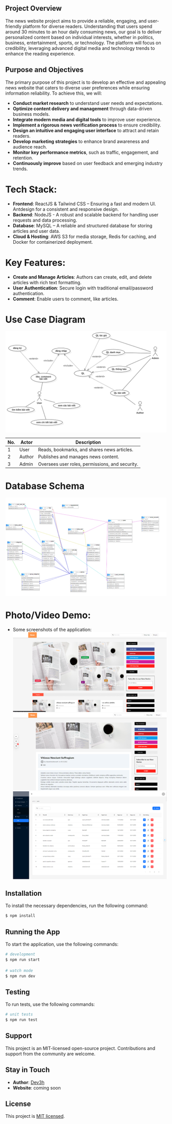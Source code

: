 ## Project Overview  
The news website project aims to provide a reliable, engaging, and user-friendly platform for diverse readers. Understanding that users spend around 30 minutes to an hour daily consuming news, our goal is to deliver personalized content based on individual interests, whether in politics, business, entertainment, sports, or technology. The platform will focus on credibility, leveraging advanced digital media and technology trends to enhance the reading experience.

## Purpose and Objectives  
The primary purpose of this project is to develop an effective and appealing news website that caters to diverse user preferences while ensuring information reliability. To achieve this, we will:  

- **Conduct market research** to understand user needs and expectations.  
- **Optimize content delivery and management** through data-driven business models.  
- **Integrate modern media and digital tools** to improve user experience.  
- **Implement a rigorous news verification process** to ensure credibility.  
- **Design an intuitive and engaging user interface** to attract and retain readers.  
- **Develop marketing strategies** to enhance brand awareness and audience reach.  
- **Monitor key performance metrics**, such as traffic, engagement, and retention.  
- **Continuously improve** based on user feedback and emerging industry trends.  


# Tech Stack:

- **Frontend**: ReactJS & Tailwind CSS – Ensuring a fast and modern UI. Antdesign for a consistent and responsive design.
- **Backend**: NodeJS - A robust and scalable backend for handling user requests and data processing.
- **Database**: MySQL – A reliable and structured database for storing articles and user data.
- **Cloud & Hosting**: AWS S3 for media storage, Redis for caching, and Docker for containerized deployment.

# Key Features:
- **Create and Manage Articles**: Authors can create, edit, and delete articles with rich text formatting.
- **User Authentication**: Secure login with traditional email/password authentication.
- **Comment**: Enable users to comment, like articles.
# Use Case Diagram
![alt text](document/diagram/usecase.png)

| No. | Actor | Description |
|----|----------------------|--------------------------------------|
| 1 | User | Reads, bookmarks, and shares news articles. |
| 2 | Author | Publishes and manages news content. |
| 3 | Admin | Oversees user roles, permissions, and security. |

# Database Schema
![alt text](document/diagram/database.png)

# Photo/Video Demo:

- Some screenshots of the application:
  ![alt text](document/photo/home.png)
  ![alt text](document/photo/detail-post.png)
  ![alt text](document/photo/post-management.png)
## Installation

To install the necessary dependencies, run the following command:

```bash
$ npm install
```

## Running the App

To start the application, use the following commands:

```bash
# development
$ npm run start

# watch mode
$ npm run dev

```

## Testing

To run tests, use the following commands:

```bash
# unit tests
$ npm run test
```

## Support

This project is an MIT-licensed open-source project. Contributions and support from the community are welcome.

## Stay in Touch

- **Author**: [Dev3h](https://github.com/dev3h)
- **Website**: coming soon

## License

This project is [MIT licensed](LICENSE).


